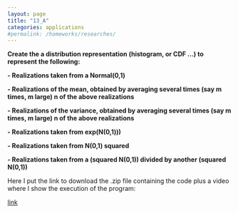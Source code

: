 ```yaml
---
layout: page
title: "13_A"
categories: applications
#permalink: /homeworks/researches/
---
```

<b>Create the a distribution representation (histogram, or CDF ...) to represent the following:</b>

<b>- Realizations taken from a Normal(0,1)</b>

<b>- Realizations of the mean, obtained by averaging several times (say m times, m large) n of the above realizations</b>

<b>- Realizations of the variance, obtained by averaging several times (say m times, m large) n of the above realizations</b>

<b>- Realizations taken from exp(N(0,1)))</b>

<b>- Realizations taken from N(0,1) squared</b>

<b>- Realizations taken from a (squared N(0,1)) divided by another (squared N(0,1))</b>

Here I put the link to download the .zip file containing the code plus a video where I show the execution of the program:

[link](https://drive.google.com/file/d/18vH888nkpJ1aQ0T0Wxqda2eYo1TCHCCh/view?usp=sharing)
